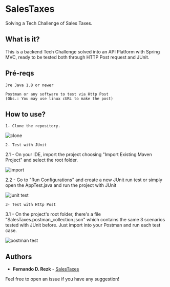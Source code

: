 # SalesTaxes
Solving a Tech Challenge of Sales Taxes.


## What is it?
This is a backend Tech Challenge solved into an API Platform with Spring MVC, ready to be tested both through HTTP Post request and JUnit.


## Pré-reqs
```
Jre Java 1.8 or newer
```
```
Postman or any software to test via Http Post
(Obs.: You may use linux cURL to make the post)
```


## How to use?

```
1- Clone the repository.
```

![clone](https://image.ibb.co/fZv8od/salestax1.jpg)


```
2- Test with JUnit
```
2.1 - On your IDE, import the project choosing "Import Existing Maven Project" and select the root folder.

![import](https://image.ibb.co/kHzOMy/salestax2.jpg)


2.2 - Go to "Run Configurations" and create a new JUnit run test or simply open the AppTest.java and run the project with JUnit

![junit test](https://image.ibb.co/kMNPuJ/salestax3.jpg)


```
3- Test with Http Post
```

3.1 - On the project's root folder, there's a file "SalesTaxes.postman_collection.json" which contains the same 3 scenarios tested with JUnit before. Just import into your Postman and run each test case.

![postman test](https://image.ibb.co/ejJuTd/salestax4.jpg)


## Authors

* **Fernando D. Rezk** - [SalesTaxes](https://github.com/FRezk/salestaxes.git)

Feel free to open an issue if you have any suggestion!

